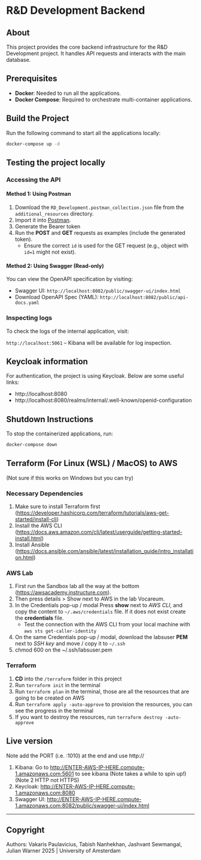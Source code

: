 # R&D Development Backend

## About

This project provides the core backend infrastructure for the R&D Development project. It handles API requests and interacts with the main database.

## Prerequisites

- **Docker**: Needed to run all the applications.
- **Docker Compose**: Required to orchestrate multi-container applications.

## Build the Project

Run the following command to start all the applications locally:

```bash
docker-compose up -d
```

## Testing the project locally

### Accessing the API

#### Method 1: Using Postman

1. Download the `RD_Development.postman_collection.json` file from the `additional_resources` directory.
2. Import it into [Postman](https://www.postman.com/).
3. Generate the Bearer token
4. Run the **POST** and **GET** requests as examples (include the generated token).
    - Ensure the correct `id` is used for the GET request (e.g., object with `id=1` might not exist).

#### Method 2: Using Swagger (Read-only)

You can view the OpenAPI specification by visiting:

- Swagger UI: `http://localhost:8082/public/swagger-ui/index.html`
- Download OpenAPI Spec (YAML): `http://localhost:8082/public/api-docs.yaml`

### Inspecting logs

To check the logs of the internal application, visit:

`http://localhost:5061` – Kibana will be available for log inspection.

## Keycloak information

For authentication, the project is using Keycloak. Below are some useful links:

- http://localhost:8080
- http://localhost:8080/realms/internal/.well-known/openid-configuration

## Shutdown Instructions

To stop the containerized applications, run:
```bash
docker-compose down
```

## Terraform (For Linux (WSL) / MacOS) to AWS
(Not sure if this works on Windows but you can try)
### Necessary Dependencies
1. Make sure to install Terraform first (https://developer.hashicorp.com/terraform/tutorials/aws-get-started/install-cli)
2. Install the AWS CLI (https://docs.aws.amazon.com/cli/latest/userguide/getting-started-install.html)
3. Install Ansible (https://docs.ansible.com/ansible/latest/installation_guide/intro_installation.html)

### AWS Lab
1. First run the Sandbox lab all the way at the bottom (https://awsacademy.instructure.com).
2. Then press details > Show next to AWS in the lab Vocareum.
3. In the Credentials pop-up / modal Press **show** next to *AWS CLI*, and copy the content to `~/.aws/credentials` file. If it does not exist create the **credentials** file.
    - Test the connection with the AWS CLI from your local machine with `aws sts get-caller-identity`
4. On the same Credentials pop-up / modal, download the labsuser **PEM** next to *SSH key* and move / copy it to `~/.ssh` 
5. chmod 600 on the ~/.ssh/labsuser.pem 

### Terraform
1. **CD** into the `/terraform` folder in this project
2. Run `terraform init` in the terminal
3. Run `terraform plan` in the terminal, those are all the resources that are going to be created on AWS
4. Run `terraform apply -auto-approve` to provision the resources, you can see the progress in the terminal
5. If you want to destroy the resources, run `terraform destroy -auto-approve `

## Live version
Note add the PORT (i.e. :1010) at the end and use http://
1. Kibana: Go to http://ENTER-AWS-IP-HERE.compute-1.amazonaws.com:5601 to see kibana (Note takes a while to spin up!) (Note 2 HTTP not HTTPS)
2. Keycloak: http://ENTER-AWS-IP-HERE.compute-1.amazonaws.com:8080
3. Swagger UI: http://ENTER-AWS-IP-HERE.compute-1.amazonaws.com:8082/public/swagger-ui/index.html
---

## Copyright

Authors: Vakaris Paulavicius, Tabish Nanhekhan, Jashvant Sewmangal, Julian Warner 
2025 | University of Amsterdam


